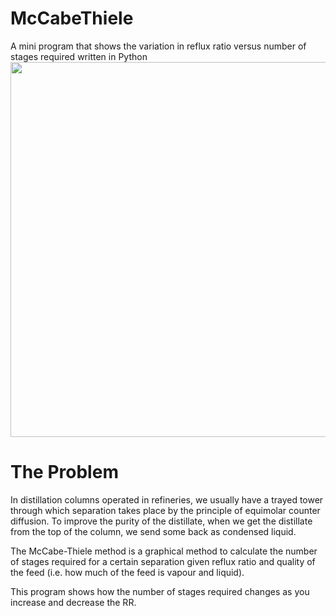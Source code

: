 # McCabeThiele
A mini program that shows the variation in reflux ratio versus number of stages required written in Python
<img src="https://files.catbox.moe/y0zr00.png" width="600" height="600">
# The Problem
In distillation columns operated in refineries, we usually have a trayed tower through which separation takes place by the principle of equimolar counter diffusion. To improve the purity of the distillate, when we get the distillate from the top of the column, we send some back as condensed liquid.

The McCabe-Thiele method is a graphical method to calculate the number of stages required for a certain separation given reflux ratio and quality of the feed (i.e. how much of the feed is vapour and liquid).

This program shows how the number of stages required changes as you increase and decrease the RR.
